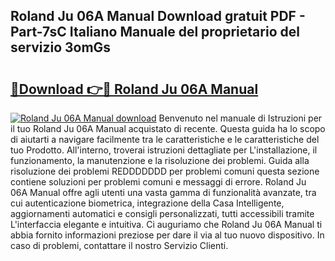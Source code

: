## Roland Ju 06A Manual Download gratuit PDF - Part-7sC Italiano Manuale del proprietario del servizio 3omGs

# <h2><a href="http://df9n9f.blite.top/?on=Roland+Ju+06A+Manual">🔗Download 👉🔴 Roland Ju 06A Manual</a></h2>

[![Roland Ju 06A Manual download](https://i.imgur.com/lujVjoI.png)](http://df9n9f.blite.top/?on=Roland+Ju+06A+Manual)
Benvenuto nel manuale di Istruzioni per il tuo Roland Ju 06A Manual acquistato di recente. Questa guida ha lo scopo di aiutarti a navigare facilmente tra le caratteristiche e le caratteristiche del tuo Prodotto. All'interno, troverai istruzioni dettagliate per L'installazione, il funzionamento, la manutenzione e la risoluzione dei problemi. Guida alla risoluzione dei problemi REDDDDDDD per problemi comuni questa sezione contiene soluzioni per problemi comuni e messaggi di errore. Roland Ju 06A Manual offre agli utenti una vasta gamma di funzionalità avanzate, tra cui autenticazione biometrica, integrazione della Casa Intelligente, aggiornamenti automatici e consigli personalizzati, tutti accessibili tramite L'interfaccia elegante e intuitiva. Ci auguriamo che Roland Ju 06A Manual ti abbia fornito informazioni preziose per dare il via al tuo nuovo dispositivo. In caso di problemi, contattare il nostro Servizio Clienti.
